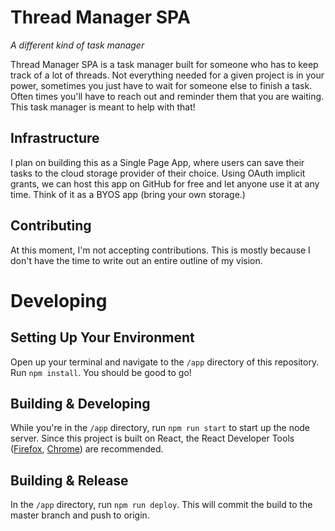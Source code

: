 # Thread Manager SPA #
*A different kind of task manager*

Thread Manager SPA is a task manager built for someone who has to keep track of a lot of threads. Not everything needed for a given project is in your power, sometimes you just have to wait for someone else to finish a task. Often times you'll have to reach out and reminder them that you are waiting. This task manager is meant to help with that!

## Infrastructure ##

I plan on building this as a Single Page App, where users can save their tasks to the cloud storage provider of their choice. Using OAuth implicit grants, we can host this app on GitHub for free and let anyone use it at any time. Think of it as a BYOS app (bring your own storage.)

## Contributing ##
At this moment, I'm not accepting contributions. This is mostly because I don't have the time to write out an entire outline of my vision.

# Developing #

## Setting Up Your Environment ##
Open up your terminal and navigate to the ```/app``` directory of this repository. Run ```npm install```. You should be good to go!

## Building & Developing ##
While you're in the ```/app``` directory, run ```npm run start``` to start up the node server. Since this project is built on React, the React Developer Tools ([Firefox](https://addons.mozilla.org/en-US/firefox/addon/react-devtools/), [Chrome](https://chrome.google.com/webstore/detail/react-developer-tools/fmkadmapgofadopljbjfkapdkoienihi)) are recommended.

## Building & Release ##
In the ```/app``` directory, run ```npm run deploy```. This will commit the build to the master branch and push to origin.
